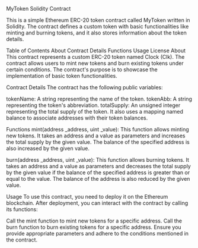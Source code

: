 MyToken Solidity Contract

This is a simple Ethereum ERC-20 token contract called MyToken written in Solidity. The contract defines a custom token with basic functionalities like minting and burning tokens, and it also stores information about the token details.

Table of Contents
About
Contract Details
Functions
Usage
License
About
This contract represents a custom ERC-20 token named Clock (Clk). The contract allows users to mint new tokens and burn existing tokens under certain conditions. The contract's purpose is to showcase the implementation of basic token functionalities.

Contract Details
The contract has the following public variables:

tokenName: A string representing the name of the token.
tokenAbb: A string representing the token's abbreviation.
totalSupply: An unsigned integer representing the total supply of the token.
It also uses a mapping named balance to associate addresses with their token balances.

Functions
mint(address _address, uint _value): This function allows minting new tokens. It takes an address and a value as parameters and increases the total supply by the given value. The balance of the specified address is also increased by the given value.

burn(address _address, uint _value): This function allows burning tokens. It takes an address and a value as parameters and decreases the total supply by the given value if the balance of the specified address is greater than or equal to the value. The balance of the address is also reduced by the given value.

Usage
To use this contract, you need to deploy it on the Ethereum blockchain. After deployment, you can interact with the contract by calling its functions:

Call the mint function to mint new tokens for a specific address.
Call the burn function to burn existing tokens for a specific address.
Ensure you provide appropriate parameters and adhere to the conditions mentioned in the contract.
